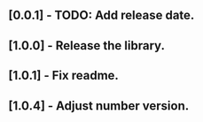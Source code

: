 ## [0.0.1] - TODO: Add release date.
## [1.0.0] - Release the library.
## [1.0.1] - Fix readme.
## [1.0.4] - Adjust number version.
